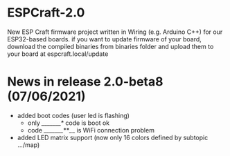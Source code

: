 # ESPCraft-2.0
New ESP Craft firmware project written in Wiring (e.g. Arduino C++) for our ESP32-based boards. 
if you want to update firmware of your board, download the compiled binaries from binaries folder and upload them to your board at espcraft.local/update

# News in release 2.0-beta8 (07/06/2021)
- added boot codes (user led is flashing)
    - only *_______*_*_ code is boot ok
    - code *_______****_*_ is WiFi connection problem
- added LED matrix support (now only 16 colors defined by subtopic .../map)